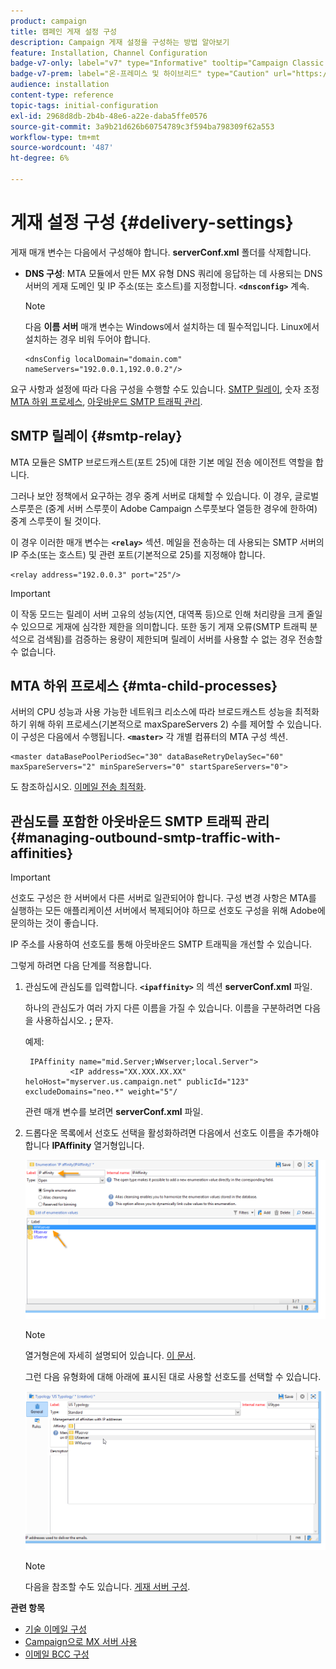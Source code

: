 ```yaml
---
product: campaign
title: 캠페인 게재 설정 구성
description: Campaign 게재 설정을 구성하는 방법 알아보기
feature: Installation, Channel Configuration
badge-v7-only: label="v7" type="Informative" tooltip="Campaign Classic v7에만 적용됩니다."
badge-v7-prem: label="온-프레미스 및 하이브리드" type="Caution" url="https://experienceleague.adobe.com/docs/campaign-classic/using/installing-campaign-classic/architecture-and-hosting-models/hosting-models-lp/hosting-models.html?lang=ko" tooltip="온-프레미스 및 하이브리드 배포에만 적용"
audience: installation
content-type: reference
topic-tags: initial-configuration
exl-id: 2968d8db-2b4b-48e6-a22e-daba5ffe0576
source-git-commit: 3a9b21d626b60754789c3f594ba798309f62a553
workflow-type: tm+mt
source-wordcount: '487'
ht-degree: 6%

---
```


# 게재 설정 구성 {#delivery-settings}



게재 매개 변수는 다음에서 구성해야 합니다. **serverConf.xml** 폴더를 삭제합니다.

* **DNS 구성**: MTA 모듈에서 만든 MX 유형 DNS 쿼리에 응답하는 데 사용되는 DNS 서버의 게재 도메인 및 IP 주소(또는 호스트)를 지정합니다. **`<dnsconfig>`** 계속.

  >[!NOTE]
  >
  >다음 **이름 서버** 매개 변수는 Windows에서 설치하는 데 필수적입니다. Linux에서 설치하는 경우 비워 두어야 합니다.

  ```
  <dnsConfig localDomain="domain.com" nameServers="192.0.0.1,192.0.0.2"/>
  ```

요구 사항과 설정에 따라 다음 구성을 수행할 수도 있습니다. [SMTP 릴레이](#smtp-relay), 숫자 조정 [MTA 하위 프로세스](#mta-child-processes), [아웃바운드 SMTP 트래픽 관리](#managing-outbound-smtp-traffic-with-affinities).

## SMTP 릴레이 {#smtp-relay}

MTA 모듈은 SMTP 브로드캐스트(포트 25)에 대한 기본 메일 전송 에이전트 역할을 합니다.

그러나 보안 정책에서 요구하는 경우 중계 서버로 대체할 수 있습니다. 이 경우, 글로벌 스루풋은 (중계 서버 스루풋이 Adobe Campaign 스루풋보다 열등한 경우에 한하여) 중계 스루풋이 될 것이다.

이 경우 이러한 매개 변수는 **`<relay>`** 섹션. 메일을 전송하는 데 사용되는 SMTP 서버의 IP 주소(또는 호스트) 및 관련 포트(기본적으로 25)를 지정해야 합니다.

```
<relay address="192.0.0.3" port="25"/>
```

>[!IMPORTANT]
>
>이 작동 모드는 릴레이 서버 고유의 성능(지연, 대역폭 등)으로 인해 처리량을 크게 줄일 수 있으므로 게재에 심각한 제한을 의미합니다. 또한 동기 게재 오류(SMTP 트래픽 분석으로 검색됨)를 검증하는 용량이 제한되며 릴레이 서버를 사용할 수 없는 경우 전송할 수 없습니다.

## MTA 하위 프로세스 {#mta-child-processes}

서버의 CPU 성능과 사용 가능한 네트워크 리소스에 따라 브로드캐스트 성능을 최적화하기 위해 하위 프로세스(기본적으로 maxSpareServers 2) 수를 제어할 수 있습니다. 이 구성은 다음에서 수행됩니다. **`<master>`** 각 개별 컴퓨터의 MTA 구성 섹션.

```
<master dataBasePoolPeriodSec="30" dataBaseRetryDelaySec="60" maxSpareServers="2" minSpareServers="0" startSpareServers="0">
```

도 참조하십시오. [이메일 전송 최적화](../../installation/using/email-deliverability.md#email-sending-optimization).

## 관심도를 포함한 아웃바운드 SMTP 트래픽 관리 {#managing-outbound-smtp-traffic-with-affinities}

>[!IMPORTANT]
>
>선호도 구성은 한 서버에서 다른 서버로 일관되어야 합니다. 구성 변경 사항은 MTA를 실행하는 모든 애플리케이션 서버에서 복제되어야 하므로 선호도 구성을 위해 Adobe에 문의하는 것이 좋습니다.

IP 주소를 사용하여 선호도를 통해 아웃바운드 SMTP 트래픽을 개선할 수 있습니다.

그렇게 하려면 다음 단계를 적용합니다.

1. 관심도에 관심도를 입력합니다. **`<ipaffinity>`** 의 섹션 **serverConf.xml** 파일.

   하나의 관심도가 여러 가지 다른 이름을 가질 수 있습니다. 이름을 구분하려면 다음을 사용하십시오. **;** 문자.

   예제:

   ```
    IPAffinity name="mid.Server;WWserver;local.Server">
             <IP address="XX.XXX.XX.XX" heloHost="myserver.us.campaign.net" publicId="123" excludeDomains="neo.*" weight="5"/
   ```

   관련 매개 변수를 보려면 **serverConf.xml** 파일.

1. 드롭다운 목록에서 선호도 선택을 활성화하려면 다음에서 선호도 이름을 추가해야 합니다 **IPAffinity** 열거형입니다.

   ![](assets/ipaffinity_enum.png)

   >[!NOTE]
   >
   >열거형은에 자세히 설명되어 있습니다. [이 문서](../../platform/using/managing-enumerations.md).

   그런 다음 유형화에 대해 아래에 표시된 대로 사용할 선호도를 선택할 수 있습니다.

   ![](assets/ipaffinity_typology.png)

   >[!NOTE]
   >
   >다음을 참조할 수도 있습니다. [게재 서버 구성](../../installation/using/email-deliverability.md#delivery-server-configuration).

**관련 항목**
* [기술 이메일 구성](email-deliverability.md)
* [Campaign으로 MX 서버 사용](using-mx-servers.md)
* [이메일 BCC 구성](email-archiving.md)
